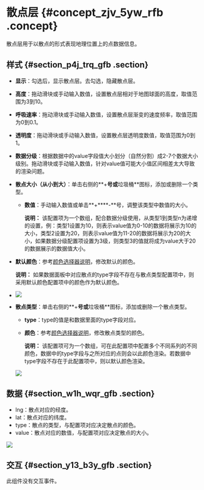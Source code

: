 # 散点层 {#concept_zjv_5yw_rfb .concept}

散点层用于以散点的形式表现地理位置上的点数据信息。

## 样式 {#section_p4j_trq_gfb .section}

-   **显示**：勾选后，显示散点层。去勾选，隐藏散点层。
-   **高度**：拖动滑块或手动输入数值，设置散点层相对于地图球面的高度，取值范围为3到10。
-   **呼吸速率**：拖动滑块或手动输入数值，设置散点层渐变的速度频率，取值范围为0到0.1。
-   **透明度**：拖动滑块或手动输入数值，设置散点层透明度数值，取值范围为0到1。
-   **数据分级**：根据数据中的value字段值大小划分（自然分割）成2-7个数据大小级别。拖动滑块或手动输入数值，针对value值可能大小值区间相差太大导致的渲染问题。
-   **散点大小（从小到大）**：单击右侧的**+**号或**垃圾桶**图标，添加或删除一个类型。
    -   **数值**：手动输入数值或单击**+****-**号，调整该类型中数值的大小。

        **说明：** 该配置项为一个数组，配合数据分级使用，从类型1到类型n为递增的设置，例：类型1设置为10，则表示value值为0-10的数据将展示为10的大小，类型2设置为20，则表示value值为11-20的数据将展示为20的大小，如果数据分级配置项设置为3级，则类型3的值就将成为value大于20的数据展示的数据值大小。

-   **默认颜色**：参考[颜色选择器说明](cn.zh-CN/用户指南/管理组件/设置组件样式/配置项说明.md#section_kdw_vj4_t2b)，修改默认的颜色。

    **说明：** 如果数据面板中对应散点的type字段不存在与散点类型配置项中，则采用默认颜色配置项中的颜色作为默认颜色。

-   ![](http://static-aliyun-doc.oss-cn-hangzhou.aliyuncs.com/assets/img/41729/154174446721722_zh-CN.png)

-   **散点类型**：单击右侧的**+**号或**垃圾桶**图标，添加或删除一个散点类型。

    -   **type**：type的值是和数据里面的type字段对应。
    -   **颜色**：参考[颜色选择器说明](cn.zh-CN/用户指南/管理组件/设置组件样式/配置项说明.md#section_kdw_vj4_t2b)，修改散点类型的颜色。

        **说明：** 该配置项可为一个数组，可在此配置项中配置多个不同系列的不同颜色，数据中的type字段与之所对应的点则会以此颜色渲染。若数据中type字段不存在于此配置项中，则以默认颜色渲染。

    ![](http://static-aliyun-doc.oss-cn-hangzhou.aliyuncs.com/assets/img/41729/154174446721723_zh-CN.png)


## 数据 {#section_w1h_wqr_gfb .section}

-   lng：散点对应的经度。
-   lat：散点对应的纬度。
-   type：散点的类型，与配置项对应决定散点的颜色。
-   value：散点对应的数值，与配置项对应决定散点的大小。

![](http://static-aliyun-doc.oss-cn-hangzhou.aliyuncs.com/assets/img/41729/154174446721725_zh-CN.png)

## 交互 {#section_y13_b3y_gfb .section}

此组件没有交互事件。

